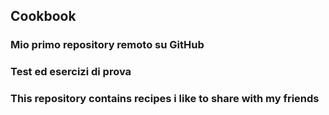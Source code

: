 ## Cookbook
### Mio primo repository remoto su GitHub
### Test ed esercizi di prova
### This repository contains recipes i like  to share with my friends

